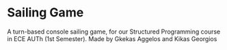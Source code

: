 # Sailing Game
A turn-based console sailing game, for our Structured Programming course in ECE AUTh (1st Semester).
Made by Gkekas Aggelos and Kikas Georgios
